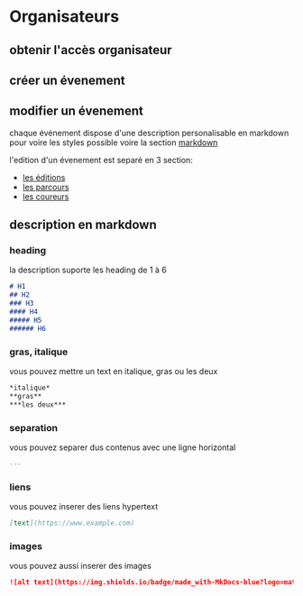 # Organisateurs

## obtenir l'accès organisateur

## créer un évenement

## modifier un évenement
chaque événement dispose d'une description personalisable en markdown pour voire les styles possible voire la section [markdown](#description-en-markdown)

l'edition d'un évenement est separé en 3 section:

- [les éditions](edition.md)
- [les parcours](parcours.md)
- [les coureurs](coureurs.md)

## description en markdown
### heading
la description suporte les heading de 1 à 6
```markdown
# H1
## H2
### H3
#### H4
##### H5
###### H6
```

### gras, italique
vous pouvez mettre un text en italique, gras ou les deux
```markdown
*italique*
**gras**
***les deux***
```

### separation
vous pouvez separer dus contenus avec une ligne horizontal
```markdown
---
```

### liens
vous pouvez inserer des liens hypertext
```markdown
[text](https://www.example.com)
```

### images
vous pouvez aussi inserer des images
```markdown
![alt text](https://img.shields.io/badge/made_with-MkDocs-blue?logo=materialformkdocs)
```